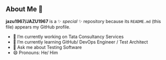 ## About Me 👋

**jazu1967/JAZU1967** is a ✨ _special_ ✨ repository because its `README.md` (this file) appears my GitHub profile.

- 🔭 I’m currently working on Tata Consultancy Services
- 🌱 I’m currently learning GitHub/ DevOps Engineer / Test Architect
- 💬 Ask me about Testing Software
- 😄 Pronouns: He/ Him
